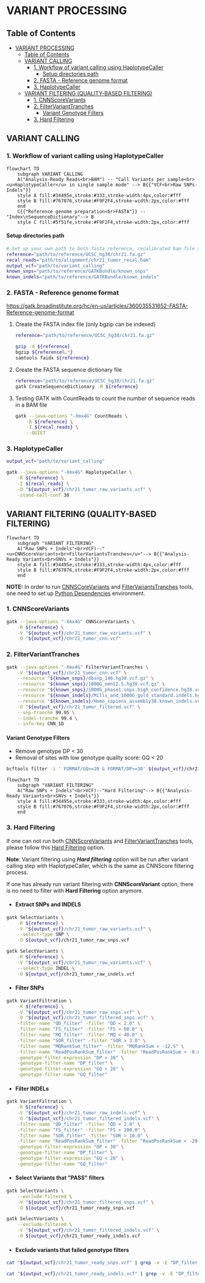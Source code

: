 # VARIANT PROCESSING

## Table of Contents

- [VARIANT PROCESSING](#variant-processing)
  - [Table of Contents](#table-of-contents)
  - [VARIANT CALLING](#variant-calling)
    - [1. Workflow of variant calling using HaplotypeCaller](#1-workflow-of-variant-calling-using-haplotypecaller)
      - [Setup directories path](#setup-directories-path)
    - [2. FASTA - Reference genome format](#2-fasta---reference-genome-format)
    - [3. HaplotypeCaller](#3-haplotypecaller)
  - [VARIANT FILTERING (QUALITY-BASED FILTERING)](#variant-filtering-quality-based-filtering)
    - [1. CNNScoreVariants](#1-cnnscorevariants)
    - [2. FilterVariantTranches](#2-filtervarianttranches)
      - [Variant Genotype Filters](#variant-genotype-filters)
    - [3. Hard Filtering](#3-hard-filtering)

## VARIANT CALLING

### 1. Workflow of variant calling using HaplotypeCaller

```mermaid
flowchart TD
    subgraph VARIANT CALLING
    A("Analysis-Ready Reads<br>BAM") -- "Call Variants per sample<br><u>HaplotypeCaller</u> in single sample mode" --> B{{"VCF<br>Raw SNPs-Indels"}}
    style A fill:#34495e,stroke:#333,stroke-width:4px,color:#fff
    style B fill:#767076,stroke:#F9F2F4,stroke-width:2px,color:#fff
    end
    C{{"Reference genome preparation<br>FASTA"}} --"Index\nSequenceDictionary"--> B
    style C fill:#5f51fe,stroke:#F9F2F4,stroke-width:2px,color:#fff

```

#### Setup directories path

```bash
# Set up your own path to both fasta reference, recalibrated bam file and output variant calling folder
reference="path/to/reference/UCSC_hg38/chr21.fa.gz"
recal_reads="path/to/alignment/chr21_tumor_recal.bam"
output_vcf="path/to/variant_calling"
known_snps="path/to/reference/GATKBundle/known_snps"
known_indels="path/to/reference/GATKBundle/known_indels"
```

### 2. FASTA - Reference genome format

<https://gatk.broadinstitute.org/hc/en-us/articles/360035531652-FASTA-Reference-genome-format>

1. Create the FASTA index file (only bgzip can be indexed)

    ```bash
    reference="path/to/reference/UCSC_hg38/chr21.fa.gz"

    gzip -d ${reference}
    bgzip ${reference%.*} 
    samtools faidx ${reference}
    ```

2. Create the FASTA sequence dictionary file

    ```bash
    reference="path/to/reference/UCSC_hg38/chr21.fa.gz"
    gatk CreateSequenceDictionary -R ${reference}
    ```

3. Testing GATK with CountReads to count the number of sequence reads in a BAM file

    ```bash
    gatk --java-options "-Xmx4G" CountReads \
        -R ${reference} \
        -I ${recal_reads} \
        --QUIET
    ```

### 3. HaplotypeCaller

```bash
output_vcf="path/to/variant_calling"

gatk --java-options "-Xmx4G" HaplotypeCaller \
    -R ${reference} \
    -I ${recal_reads} \
    -O "${output_vcf}/chr21_tumor_raw_variants.vcf" \
    -stand-call-conf 30
```

## VARIANT FILTERING (QUALITY-BASED FILTERING)

```mermaid
flowchart TD
    subgraph "VARIANT FILTERING"
    A("Raw SNPs + Indels"<br>VCF)--"<u>CNNScoreVariants<br>FilterVariantsTranches</u>"--> B{{"Analysis-Ready Variants<br>SNVs + Indels"}}
    style A fill:#34495e,stroke:#333,stroke-width:4px,color:#fff
    style B fill:#767076,stroke:#F9F2F4,stroke-width:2px,color:#fff
    end
```

**NOTE:**
In order to run [CNNSCoreVariants](#1-cnnscorevariants) and [FilterVariantsTranches](#2-filtervarianttranches) tools, one need to set up [Python Dependencies](https://github.com/broadinstitute/gatk#python) environment.

### 1. CNNScoreVariants

```bash
gatk --java-options "-Xmx4G" CNNScoreVariants \
    -R ${reference} \
    -V "${output_vcf}/chr21_tumor_raw_variants.vcf" \
    -O "${output_vcf}/chr21_tumor_cnn.vcf"
```

### 2. FilterVariantTranches

```bash
gatk --java-options "-Xmx4G" FilterVariantTranches \
    -V "${output_vcf}/chr21_tumor_cnn.vcf" \
    --resource "${known_snps}/dbsnp_146.hg38.vcf.gz" \
    --resource "${known_snps}/1000G_omni2.5.hg38.vcf.gz" \
    --resource "${known_snps}/1000G_phase1.snps.high_confidence.hg38.vcf.gz" \
    --resource "${known_indels}/Mills_and_1000G_gold_standard.indels.hg38.vcf.gz" \
    --resource "${known_indels}/Homo_sapiens_assembly38.known_indels.vcf.gz" \
    -O "${output_vcf}/chr21_tumor_filtered.vcf" \
    --snp-tranche 99.95 \
    --indel-tranche 99.4 \
    --info-key CNN_1D
```

#### Variant Genotype Filters

- Remove genotype DP < 30
- Removal of sites with low genotype quality score: GQ < 20

```bash
bcftools filter -i ' FORMAT/GQ>=20 & FORMAT/DP>=30' ${output_vcf}/chr21_tumor_filtered.vcf > ${output_vcf}/chr21_tumor_filteredGT.vcf
```

```mermaid
flowchart TD
    subgraph "VARIANT FILTERING"
    A("Raw SNPs + Indels"<br>VCF)--"Hard Filtering"--> B{{"Analysis-Ready Variants<br>SNVs + Indels"}}
    style A fill:#34495e,stroke:#333,stroke-width:4px,color:#fff
    style B fill:#767076,stroke:#F9F2F4,stroke-width:2px,color:#fff
    end
```

### 3. Hard Filtering

If one can not run both [CNNScoreVariants](#1-cnnscorevariants) and [FilterVariantTranches](#2-filtervarianttranches) tools, please follow  this [Hard Filtering](#3-hard-filtering) option.

**Note**:
Variant filtering using ***Hard filtering*** option will be run after variant calling step with HaplotypeCaller, which is the same as CNNScore filtering process.

If one has already run variant filtering with **CNNScoreVariant** option, there is no need to filter with **Hard Filtering** option anymore.

- #### Extract SNPs and INDELS

```bash
gatk SelectVariants \
    -R ${reference} \
    -V "${output_vcf}/chr21_tumor_raw_variants.vcf" \
    --select-type SNP \
    -O ${output_vcf}/chr21_tumor_raw_snps.vcf
```

```bash
gatk SelectVariants \
    -R ${reference} \
    -V "${output_vcf}/chr21_tumor_raw_variants.vcf" \
    --select-type INDEL \
    -O ${output_vcf}/chr21_tumor_raw_indels.vcf
```

- #### Filter SNPs

```bash
gatk VariantFiltration \
    -R ${reference} \
    -V "${output_vcf}/chr21_tumor_raw_snps.vcf" \
    -O "${output_vcf}/chr21_tumor_filtered_snps.vcf" \
    -filter-name "QD_filter" -filter "QD < 2.0" \
    -filter-name "FS_filter" -filter "FS > 60.0" \
    -filter-name "MQ_filter" -filter "MQ < 40.0" \
    -filter-name "SOR_filter" -filter "SOR > 3.0" \
    -filter-name "MQRankSum_filter" -filter "MQRankSum < -12.5" \
    -filter-name "ReadPosRankSum_filter" -filter "ReadPosRankSum < -8.0" \
    -genotype-filter-expression "DP < 30" \
    -genotype-filter-name "DP_filter" \
    -genotype-filter-expression "GQ < 20" \
    -genotype-filter-name "GQ_filter"
```

- #### Filter INDELs

```bash
gatk VariantFiltration \
    -R ${reference} \
    -V "${output_vcf}/chr21_tumor_raw_indels.vcf" \
    -O "${output_vcf}/chr21_tumor_filtered_indels.vcf" \
    -filter-name "QD_filter" -filter "QD < 2.0" \
    -filter-name "FS_filter" -filter "FS > 200.0" \
    -filter-name "SOR_filter" -filter "SOR > 10.0" \
    -filter-name "ReadPosRankSum_filter" -filter "ReadPosRankSum < -20.0" \
    -genotype-filter-expression "DP < 30" \
    -genotype-filter-name "DP_filter" \
    -genotype-filter-expression "GQ < 20" \
    -genotype-filter-name "GQ_filter"
```

- #### Select Variants that "PASS" filters

```bash
gatk SelectVariants \
    --exclude-filtered \
    -V "${output_vcf}/chr21_tumor_filtered_snps.vcf" \
    -O ${output_vcf}/chr21_tumor_ready_snps.vcf
```

```bash
gatk SelectVariants \
    --exclude-filtered \
    -V "${output_vcf}/chr21_tumor_filtered_indels.vcf" \
    -O ${output_vcf}/chr21_tumor_ready_indels.vcf
```

- #### Exclude variants that failed genotype filters

```bash
cat "${output_vcf}/chr21_tumor_ready_snps.vcf" | grep -v -E "DP_filter|GQ_filter" > ${output_vcf}/chr21_tumor_ready_snpsGT.vcf
```

```bash
cat "${output_vcf}/chr21_tumor_ready_indels.vcf" | grep -v -E "DP_filter|GQ_filter" > ${output_vcf}/chr21_tumor_ready_indelsGT.vcf
```
